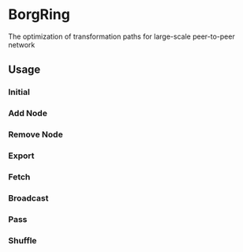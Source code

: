 # BorgRing
The optimization of transformation paths for large-scale peer-to-peer network

## Usage
### Initial
### Add Node
### Remove Node
### Export
### Fetch
### Broadcast
### Pass
### Shuffle
